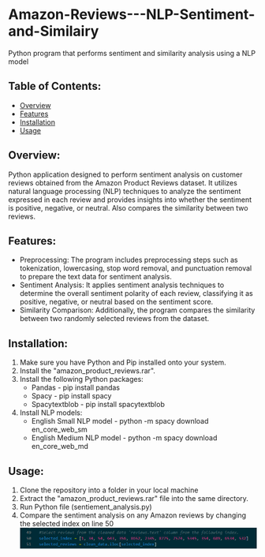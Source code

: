 # Amazon-Reviews---NLP-Sentiment-and-Similairy
Python program that performs sentiment and similarity analysis using a NLP model

## Table of Contents:
- [Overview](#overview)
- [Features](#features)
- [Installation](#installation)
- [Usage](#usage)

## Overview:
Python application designed to perform sentiment analysis on customer reviews obtained from the Amazon Product Reviews dataset. 
It utilizes natural language processing (NLP) techniques to analyze the sentiment expressed in each review and provides insights into whether the sentiment is positive, negative, or neutral.
Also compares the similarity between two reviews.

## Features:
- Preprocessing: The program includes preprocessing steps such as tokenization, lowercasing, stop word removal, and punctuation removal to prepare the text data for sentiment analysis.
- Sentiment Analysis: It applies sentiment analysis techniques to determine the overall sentiment polarity of each review, classifying it as positive, negative, or neutral based on the sentiment score.
- Similarity Comparison: Additionally, the program compares the similarity between two randomly selected reviews from the dataset.

## Installation:
1. Make sure you have Python and Pip installed onto your system.
2. Install the "amazon_product_reviews.rar".
3. Install the following Python packages:
   - Pandas - pip install pandas
   - Spacy - pip install spacy
   - Spacytextblob - pip install spacytextblob
4. Install NLP models:
   - English Small NLP model - python -m spacy download en_core_web_sm
   - English Medium NLP model - python -m spacy download en_core_web_md

## Usage:
   1. Clone the repository into a folder in your local machine
   2. Extract the "amazon_product_reviews.rar" file into the same directory.
   3. Run Python file (sentiement_analysis.py)
   4. Compare the sentiment analysis on any Amazon reviews by changing the selected index on line 50
![Screenshot](https://github.com/manfoonhau/Amazon-Reviews---NLP-Sentiment-and-Similairy/blob/main/sentiment.png)


